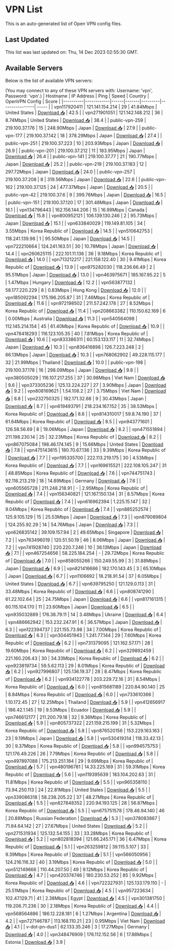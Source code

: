 # VPN List

This is an auto-generated list of Open VPN config files.

## Last Updated

This list was last updated on: Thu, 14 Dec 2023 02:55:30 GMT.

## Available Servers

Below is the list of available VPN servers:

(You may connect to any of these VPN servers with: Username: 'vpn', Password: 'vpn'.)
| Hostname | IP Address | Ping | Speed | Country | OpenVPN Config | Score |
|----------|------------|------|-------|---------|----------------| ----- |
| vpn117920411 | 121.141.154.214 | 29 | 41.84Mbps | United States | [Download 📥](./configs/server_0_US.ovpn) | 42.5 |
| vpn271901051 | 121.142.148.212 | 36 | 8.74Mbps | United States | [Download 📥](./configs/server_1_US.ovpn) | 38.4 |
| public-vpn-259 | 219.100.37.176 | 15 | 248.90Mbps | Japan | [Download 📥](./configs/server_2_JP.ovpn) | 27.9 |
| public-vpn-177 | 219.100.37.142 | 18 | 378.29Mbps | Japan | [Download 📥](./configs/server_3_JP.ovpn) | 27.4 |
| public-vpn-251 | 219.100.37.223 | 10 | 203.93Mbps | Japan | [Download 📥](./configs/server_4_JP.ovpn) | 26.9 |
| public-vpn-201 | 219.100.37.212 | 11 | 183.95Mbps | Japan | [Download 📥](./configs/server_5_JP.ovpn) | 26.4 |
| public-vpn-141 | 219.100.37.77 | 21 | 190.77Mbps | Japan | [Download 📥](./configs/server_6_JP.ovpn) | 25.2 |
| public-vpn-219 | 219.100.37.183 | 12 | 297.72Mbps | Japan | [Download 📥](./configs/server_7_JP.ovpn) | 24.0 |
| public-vpn-257 | 219.100.37.208 | 8 | 319.56Mbps | Japan | [Download 📥](./configs/server_8_JP.ovpn) | 22.6 |
| public-vpn-162 | 219.100.37.125 | 24 | 477.37Mbps | Japan | [Download 📥](./configs/server_9_JP.ovpn) | 20.5 |
| public-vpn-42 | 219.100.37.6 | 9 | 399.76Mbps | Japan | [Download 📥](./configs/server_10_JP.ovpn) | 16.5 |
| public-vpn-151 | 219.100.37.120 | 17 | 301.48Mbps | Japan | [Download 📥](./configs/server_11_JP.ovpn) | 16.1 |
| vpn134796443 | 162.156.144.206 | 15 | 16.99Mbps | Canada | [Download 📥](./configs/server_12_CA.ovpn) | 15.8 |
| vpn800952121 | 106.139.130.246 | 2 | 95.73Mbps | Japan | [Download 📥](./configs/server_13_JP.ovpn) | 15.1 |
| vpn633840029 | 119.149.81.105 | 34 | 3.55Mbps | Korea Republic of | [Download 📥](./configs/server_14_KR.ovpn) | 14.5 |
| vpn510642753 | 118.241.139.98 | 1 | 95.50Mbps | Japan | [Download 📥](./configs/server_15_JP.ovpn) | 14.5 |
| vpn722210664 | 124.241.163.51 | 30 | 10.78Mbps | Japan | [Download 📥](./configs/server_16_JP.ovpn) | 14.4 |
| vpn260625115 | 222.101.11.136 | 36 | 9.18Mbps | Korea Republic of | [Download 📥](./configs/server_17_KR.ovpn) | 14.0 |
| vpn713212217 | 221.158.122.40 | 30 | 9.41Mbps | Korea Republic of | [Download 📥](./configs/server_18_KR.ovpn) | 13.9 |
| vpn975282030 | 118.236.66.49 | 2 | 95.51Mbps | Japan | [Download 📥](./configs/server_19_JP.ovpn) | 13.0 |
| vpn463975671 | 185.167.95.22 | 5 | 1.47Mbps | Hungary | [Download 📥](./configs/server_20_HU.ovpn) | 12.2 |
| vpn563877132 | 58.177.220.229 | 8 | 0.83Mbps | Hong Kong | [Download 📥](./configs/server_21_HK.ovpn) | 12.0 |
| vpn185092294 | 175.196.205.87 | 31 | 7.46Mbps | Korea Republic of | [Download 📥](./configs/server_22_KR.ovpn) | 11.6 |
| vpn972198502 | 211.57.242.178 | 27 | 8.52Mbps | Korea Republic of | [Download 📥](./configs/server_23_KR.ovpn) | 11.4 |
| vpn208663382 | 110.150.62.169 | 6 | 0.00Mbps | Australia | [Download 📥](./configs/server_24_AU.ovpn) | 11.3 |
| vpn540564098 | 112.145.214.154 | 45 | 61.40Mbps | Korea Republic of | [Download 📥](./configs/server_25_KR.ovpn) | 10.9 |
| vpn478418293 | 116.123.105.35 | 40 | 7.81Mbps | Korea Republic of | [Download 📥](./configs/server_26_KR.ovpn) | 10.6 |
| vpn833386311 | 60.153.133.117 | 11 | 32.74Mbps | Japan | [Download 📥](./configs/server_27_JP.ovpn) | 10.3 |
| vpn836416898 | 126.7.223.248 | 2 | 66.13Mbps | Japan | [Download 📥](./configs/server_28_JP.ovpn) | 10.3 |
| vpn768062902 | 49.228.115.177 | 32 | 21.99Mbps | Thailand | [Download 📥](./configs/server_29_TH.ovpn) | 10.0 |
| public-vpn-198 | 219.100.37.178 | 16 | 298.09Mbps | Japan | [Download 📥](./configs/server_30_JP.ovpn) | 9.8 |
| vpn380505029 | 116.107.217.255 | 37 | 30.98Mbps | Viet Nam | [Download 📥](./configs/server_31_VN.ovpn) | 9.6 |
| vpn373305236 | 125.13.224.227 | 27 | 3.90Mbps | Japan | [Download 📥](./configs/server_32_JP.ovpn) | 9.2 |
| vpn808169621 | 1.54.108.2 | 27 | 3.75Mbps | Viet Nam | [Download 📥](./configs/server_33_VN.ovpn) | 8.8 |
| vpn232750325 | 182.171.32.68 | 9 | 30.43Mbps | Japan | [Download 📥](./configs/server_34_JP.ovpn) | 8.7 |
| vpn619493791 | 218.234.167.152 | 35 | 38.53Mbps | Korea Republic of | [Download 📥](./configs/server_35_KR.ovpn) | 8.6 |
| vpn814310017 | 59.8.74.190 | 37 | 61.64Mbps | Korea Republic of | [Download 📥](./configs/server_36_KR.ovpn) | 8.5 |
| vpn943771601 | 126.58.56.69 | 8 | 19.06Mbps | Japan | [Download 📥](./configs/server_37_JP.ovpn) | 8.2 |
| vpn471551894 | 211.198.230.14 | 25 | 32.23Mbps | Korea Republic of | [Download 📥](./configs/server_38_KR.ovpn) | 8.2 |
| vpn867075084 | 198.46.174.145 | 9 | 15.66Mbps | United States | [Download 📥](./configs/server_39_US.ovpn) | 7.8 |
| vpn475143815 | 180.70.67.136 | 33 | 9.39Mbps | Korea Republic of | [Download 📥](./configs/server_40_KR.ovpn) | 7.7 |
| vpn195335700 | 222.113.219.175 | 30 | 4.53Mbps | Korea Republic of | [Download 📥](./configs/server_41_KR.ovpn) | 7.7 |
| vpn169615521 | 222.108.105.247 | 31 | 48.85Mbps | Korea Republic of | [Download 📥](./configs/server_42_KR.ovpn) | 7.6 |
| vpn744751743 | 92.116.213.219 | 18 | 14.89Mbps | Germany | [Download 📥](./configs/server_43_DE.ovpn) | 7.6 |
| vpn605565728 | 211.248.218.91 | - | 2.95Mbps | Korea Republic of | [Download 📥](./configs/server_44_KR.ovpn) | 7.4 |
| vpn156340821 | 121.167.150.134 | 31 | 8.57Mbps | Korea Republic of | [Download 📥](./configs/server_45_KR.ovpn) | 7.4 |
| vpn616962394 | 1.225.15.147 | 32 | 9.04Mbps | Korea Republic of | [Download 📥](./configs/server_46_KR.ovpn) | 7.4 |
| vpn885252574 | 125.9.105.129 | 15 | 25.53Mbps | Japan | [Download 📥](./configs/server_47_JP.ovpn) | 7.3 |
| vpn879089804 | 124.255.92.29 | 14 | 54.76Mbps | Japan | [Download 📥](./configs/server_48_JP.ovpn) | 7.3 |
| vpn626835142 | 39.109.157.94 | 2 | 49.65Mbps | Singapore | [Download 📥](./configs/server_49_SG.ovpn) | 7.2 |
| vpn763496019 | 120.51.50.19 | 46 | 8.06Mbps | Japan | [Download 📥](./configs/server_50_JP.ovpn) | 7.2 |
| vpn741928740 | 220.220.7.246 | 10 | 36.13Mbps | Japan | [Download 📥](./configs/server_51_JP.ovpn) | 7.1 |
| vpn467254656 | 58.225.184.254 | - | 29.72Mbps | Korea Republic of | [Download 📥](./configs/server_52_KR.ovpn) | 7.0 |
| vpn858055266 | 150.249.55.99 | 3 | 31.88Mbps | Japan | [Download 📥](./configs/server_53_JP.ovpn) | 6.9 |
| vpn821416686 | 182.170.143.45 | 3 | 65.10Mbps | Japan | [Download 📥](./configs/server_54_JP.ovpn) | 6.7 |
| vpn1106692 | 18.218.91.54 | 37 | 6.05Mbps | United States | [Download 📥](./configs/server_55_US.ovpn) | 6.7 |
| vpn639795250 | 121.129.0.113 | 31 | 33.48Mbps | Korea Republic of | [Download 📥](./configs/server_56_KR.ovpn) | 6.6 |
| vpn808741290 | 61.22.102.64 | 25 | 24.75Mbps | Japan | [Download 📥](./configs/server_57_JP.ovpn) | 6.6 |
| vpn817161315 | 60.115.104.170 | 11 | 23.60Mbps | Japan | [Download 📥](./configs/server_58_JP.ovpn) | 6.5 |
| vpn935032889 | 176.38.79.11 | 14 | 3.48Mbps | Ukraine | [Download 📥](./configs/server_59_UA.ovpn) | 6.4 |
| vpn486662942 | 153.232.247.91 | 6 | 36.57Mbps | Japan | [Download 📥](./configs/server_60_JP.ovpn) | 6.3 |
| vpn122394737 | 221.155.73.98 | 34 | 7.00Mbps | Korea Republic of | [Download 📥](./configs/server_61_KR.ovpn) | 6.3 |
| vpn304451943 | 1.241.77.144 | 29 | 7.60Mbps | Korea Republic of | [Download 📥](./configs/server_62_KR.ovpn) | 6.2 |
| vpn731379095 | 121.162.57.171 | 28 | 19.60Mbps | Korea Republic of | [Download 📥](./configs/server_63_KR.ovpn) | 6.2 |
| vpn329892459 | 221.160.206.43 | 30 | 34.33Mbps | Korea Republic of | [Download 📥](./configs/server_64_KR.ovpn) | 6.2 |
| vpn923819734 | 59.5.62.113 | 29 | 8.01Mbps | Korea Republic of | [Download 📥](./configs/server_65_KR.ovpn) | 6.2 |
| vpn927996807 | 125.136.19.37 | 28 | 8.47Mbps | Korea Republic of | [Download 📥](./configs/server_66_KR.ovpn) | 6.2 |
| vpn934122778 | 203.229.72.16 | 31 | 8.54Mbps | Korea Republic of | [Download 📥](./configs/server_67_KR.ovpn) | 6.0 |
| vpn815681189 | 220.84.90.140 | 25 | 8.84Mbps | Korea Republic of | [Download 📥](./configs/server_68_KR.ovpn) | 6.0 |
| vpn733610366 | 1.10.172.45 | 27 | 12.25Mbps | Thailand | [Download 📥](./configs/server_69_TH.ovpn) | 5.9 |
| vpn412656917 | 186.42.1.145 | 19 | 9.53Mbps | Ecuador | [Download 📥](./configs/server_70_EC.ovpn) | 5.9 |
| vpn746612177 | 211.200.79.18 | 32 | 9.36Mbps | Korea Republic of | [Download 📥](./configs/server_71_KR.ovpn) | 5.9 |
| vpn805737322 | 221.159.215.199 | 31 | 5.32Mbps | Korea Republic of | [Download 📥](./configs/server_72_KR.ovpn) | 5.8 |
| vpn876520156 | 153.229.163.163 | 23 | 9.19Mbps | Japan | [Download 📥](./configs/server_73_JP.ovpn) | 5.8 |
| vpn530419314 | 118.33.42.13 | 30 | 9.37Mbps | Korea Republic of | [Download 📥](./configs/server_74_KR.ovpn) | 5.8 |
| vpn994575753 | 121.176.49.226 | 26 | 7.79Mbps | Korea Republic of | [Download 📥](./configs/server_75_KR.ovpn) | 5.8 |
| vpn497897088 | 175.213.251.184 | 29 | 9.69Mbps | Korea Republic of | [Download 📥](./configs/server_76_KR.ovpn) | 5.7 |
| vpn480196781 | 14.33.225.169 | 31 | 59.31Mbps | Korea Republic of | [Download 📥](./configs/server_77_KR.ovpn) | 5.6 |
| vpn119395639 | 183.104.202.63 | 31 | 11.81Mbps | Korea Republic of | [Download 📥](./configs/server_78_KR.ovpn) | 5.5 |
| vpn965358110 | 73.94.250.113 | 24 | 22.81Mbps | United States | [Download 📥](./configs/server_79_US.ovpn) | 5.5 |
| vpn339086318 | 58.238.205.22 | 37 | 48.27Mbps | Korea Republic of | [Download 📥](./configs/server_80_KR.ovpn) | 5.5 |
| vpn827848352 | 220.94.193.125 | 28 | 56.87Mbps | Korea Republic of | [Download 📥](./configs/server_81_KR.ovpn) | 5.5 |
| vpn675751578 | 178.46.94.140 | 46 | 20.88Mbps | Russian Federation | [Download 📥](./configs/server_82_RU.ovpn) | 5.3 |
| vpn378083867 | 71.84.64.142 | 27 | 27.67Mbps | United States | [Download 📥](./configs/server_83_US.ovpn) | 5.2 |
| vpn271531934 | 125.132.54.155 | 33 | 33.28Mbps | Korea Republic of | [Download 📥](./configs/server_84_KR.ovpn) | 5.2 |
| vpn802818394 | 121.66.245.171 | 36 | 6.47Mbps | Korea Republic of | [Download 📥](./configs/server_85_KR.ovpn) | 5.1 |
| vpn263259812 | 39.115.5.107 | 33 | 9.39Mbps | Korea Republic of | [Download 📥](./configs/server_86_KR.ovpn) | 5.1 |
| vpn566050956 | 124.216.116.32 | 40 | 3.19Mbps | Korea Republic of | [Download 📥](./configs/server_87_KR.ovpn) | 5.0 |
| vpn512149666 | 110.44.207.50 | 49 | 9.12Mbps | Korea Republic of | [Download 📥](./configs/server_88_KR.ovpn) | 4.7 |
| vpn420374746 | 180.230.53.252 | 85 | 9.92Mbps | Korea Republic of | [Download 📥](./configs/server_89_KR.ovpn) | 4.6 |
| vpn722327931 | 125.133.179.110 | - | 25.51Mbps | Korea Republic of | [Download 📥](./configs/server_90_KR.ovpn) | 4.5 |
| vpn957223634 | 102.47.129.71 | 41 | 2.38Mbps | Egypt | [Download 📥](./configs/server_91_EG.ovpn) | 4.5 |
| vpn301381750 | 119.206.71.236 | 30 | 2.18Mbps | Korea Republic of | [Download 📥](./configs/server_92_KR.ovpn) | 4.4 |
| vpn568564886 | 186.12.228.181 | 6 | 1.27Mbps | Argentina | [Download 📥](./configs/server_93_AR.ovpn) | 4.2 |
| vpn727146787 | 113.168.110.21 | 23 | 0.95Mbps | Viet Nam | [Download 📥](./configs/server_94_VN.ovpn) | 4.1 |
| v-dot-pn-dus1 | 62.133.35.246 | 3 | 17.27Mbps | Germany | [Download 📥](./configs/server_95_DE.ovpn) | 4.0 |
| vpn348476909 | 176.112.152.56 | 6 | 17.88Mbps | Estonia | [Download 📥](./configs/server_96_EE.ovpn) | 3.9 |
